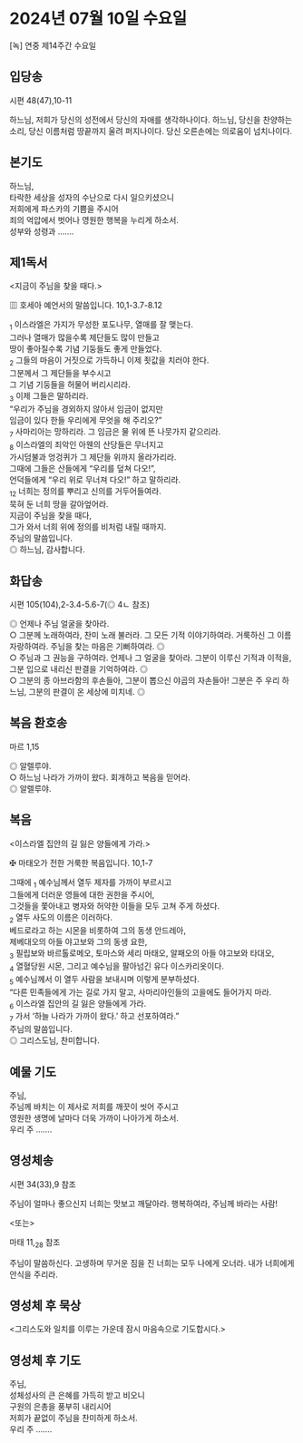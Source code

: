 # 2024년 07월 10일 수요일

[녹] 연중 제14주간 수요일  


## 입당송

시편 48(47),10-11

하느님, 저희가 당신의 성전에서 당신의 자애를 생각하나이다. 하느님, 당신을 찬양하는 소리, 당신 이름처럼 땅끝까지 울려 퍼지나이다. 당신 오른손에는 의로움이 넘치나이다.  
  
## 본기도

하느님,  
타락한 세상을 성자의 수난으로 다시 일으키셨으니  
저희에게 파스카의 기쁨을 주시어  
죄의 억압에서 벗어나 영원한 행복을 누리게 하소서.  
성부와 성령과 …….  
  
## 제1독서

<지금이 주님을 찾을 때다.>

▥ 호세아 예언서의 말씀입니다. 10,1-3.7-8.12

<sub>1</sub> 이스라엘은 가지가 무성한 포도나무, 열매를 잘 맺는다.  
그러나 열매가 많을수록 제단들도 많이 만들고  
땅이 좋아질수록 기념 기둥들도 좋게 만들었다.  
<sub>2</sub> 그들의 마음이 거짓으로 가득하니 이제 죗값을 치러야 한다.  
그분께서 그 제단들을 부수시고  
그 기념 기둥들을 허물어 버리시리라.  
<sub>3</sub> 이제 그들은 말하리라.  
“우리가 주님을 경외하지 않아서 임금이 없지만  
임금이 있다 한들 우리에게 무엇을 해 주리오?”  
<sub>7</sub> 사마리아는 망하리라. 그 임금은 물 위에 뜬 나뭇가지 같으리라.  
<sub>8</sub> 이스라엘의 죄악인 아웬의 산당들은 무너지고  
가시덤불과 엉겅퀴가 그 제단들 위까지 올라가리라.  
그때에 그들은 산들에게 “우리를 덮쳐 다오!”,  
언덕들에게 “우리 위로 무너져 다오!” 하고 말하리라.  
<sub>12</sub> 너희는 정의를 뿌리고 신의를 거두어들여라.  
묵혀 둔 너희 땅을 갈아엎어라.  
지금이 주님을 찾을 때다,  
그가 와서 너희 위에 정의를 비처럼 내릴 때까지.  
주님의 말씀입니다.  
◎ 하느님, 감사합니다.  
  
## 화답송

시편 105(104),2-3.4-5.6-7(◎ 4ㄴ 참조)

◎ 언제나 주님 얼굴을 찾아라.  
○ 그분께 노래하여라, 찬미 노래 불러라. 그 모든 기적 이야기하여라. 거룩하신 그 이름 자랑하여라. 주님을 찾는 마음은 기뻐하여라. ◎  
○ 주님과 그 권능을 구하여라. 언제나 그 얼굴을 찾아라. 그분이 이루신 기적과 이적을, 그분 입으로 내리신 판결을 기억하여라. ◎  
○ 그분의 종 아브라함의 후손들아, 그분이 뽑으신 야곱의 자손들아! 그분은 주 우리 하느님, 그분의 판결이 온 세상에 미치네. ◎  
  
## 복음 환호송

마르 1,15

◎ 알렐루야.  
○ 하느님 나라가 가까이 왔다. 회개하고 복음을 믿어라.  
◎ 알렐루야.  
  
## 복음

<이스라엘 집안의 길 잃은 양들에게 가라.>

✠ 마태오가 전한 거룩한 복음입니다. 10,1-7

그때에 <sub>1</sub> 예수님께서 열두 제자를 가까이 부르시고  
그들에게 더러운 영들에 대한 권한을 주시어,  
그것들을 쫓아내고 병자와 허약한 이들을 모두 고쳐 주게 하셨다.  
<sub>2</sub> 열두 사도의 이름은 이러하다.  
베드로라고 하는 시몬을 비롯하여 그의 동생 안드레아,  
제베대오의 아들 야고보와 그의 동생 요한,  
<sub>3</sub> 필립보와 바르톨로메오, 토마스와 세리 마태오, 알패오의 아들 야고보와 타대오,  
<sub>4</sub> 열혈당원 시몬, 그리고 예수님을 팔아넘긴 유다 이스카리옷이다.  
<sub>5</sub> 예수님께서 이 열두 사람을 보내시며 이렇게 분부하셨다.  
“다른 민족들에게 가는 길로 가지 말고, 사마리아인들의 고을에도 들어가지 마라.  
<sub>6</sub> 이스라엘 집안의 길 잃은 양들에게 가라.  
<sub>7</sub> 가서 ‘하늘 나라가 가까이 왔다.’ 하고 선포하여라.”  
주님의 말씀입니다.  
◎ 그리스도님, 찬미합니다.  
  
## 예물 기도

주님,  
주님께 바치는 이 제사로 저희를 깨끗이 씻어 주시고  
영원한 생명에 날마다 더욱 가까이 나아가게 하소서.  
우리 주 …….  
  
## 영성체송

시편 34(33),9 참조

주님이 얼마나 좋으신지 너희는 맛보고 깨달아라. 행복하여라, 주님께 바라는 사람!  
  
<또는>  
  
마태 11,<sub>28</sub> 참조  
  
주님이 말씀하신다. 고생하며 무거운 짐을 진 너희는 모두 나에게 오너라. 내가 너희에게 안식을 주리라.  
## 영성체 후 묵상

<그리스도와 일치를 이루는 가운데 잠시 마음속으로 기도합시다.>  
## 영성체 후 기도

주님,  
성체성사의 큰 은혜를 가득히 받고 비오니  
구원의 은총을 풍부히 내리시어  
저희가 끝없이 주님을 찬미하게 하소서.  
우리 주 …….